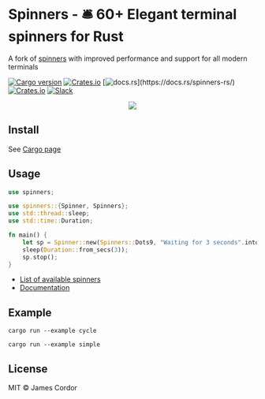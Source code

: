 # Spinners - 🛎 60+ Elegant terminal spinners for Rust

A fork of [spinners](https://github.com/FGRibreau/spinners) with improved performance and support for all modern terminals

[![Cargo version](https://img.shields.io/crates/v/spinners-rs.svg)](https://crates.io/crates/spinners-rs) [![Crates.io](https://img.shields.io/crates/l/spinners-rs.svg)](https://crates.io/crates/spinners-rs) [![docs.rs](https://img.shields.io/badge/docs.rs-👌-4EC329.svg?)](https://docs.rs/spinners-rs/) [![Crates.io](https://img.shields.io/crates/d/spinners-rs.svg)](https://crates.io/crates/spinners-rs) [![Slack](https://img.shields.io/badge/Slack-Join%20our%20tech%20community-17202A?logo=slack)](https://join.slack.com/t/fgribreau/shared_invite/zt-edpjwt2t-Zh39mDUMNQ0QOr9qOj~jrg)

<p align="center"><img src="https://media.giphy.com/media/3oxHQyZfOJjlL3bhRK/giphy.gif"></p>

## Install

See [Cargo page](https://crates.io/crates/spinners-rs)

## Usage

```rust
use spinners;

use spinners::{Spinner, Spinners};
use std::thread::sleep;
use std::time::Duration;

fn main() {
    let sp = Spinner::new(Spinners::Dots9, "Waiting for 3 seconds".into());
    sleep(Duration::from_secs(3));
    sp.stop();
}
```

- [List of available spinners](src/utils/spinner_names.rs)
- [Documentation](https://docs.rs/spinners-rs/)

## Example

```shell
cargo run --example cycle
```

```shell
cargo run --example simple
```

## License

MIT © James Cordor
